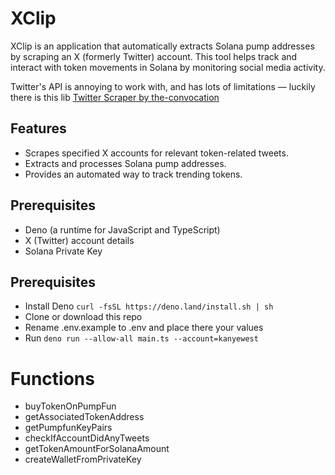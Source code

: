 # XClip
XClip is an application that automatically extracts Solana pump addresses by scraping an X (formerly Twitter) account. This tool helps track and interact with token movements in Solana by monitoring social media activity.

Twitter's API is annoying to work with, and has lots of limitations — luckily there is this lib [Twitter Scraper by the-convocation](https://github.com/the-convocation/twitter-scraper)

## Features

- Scrapes specified X accounts for relevant token-related tweets.
- Extracts and processes Solana pump addresses.
- Provides an automated way to track trending tokens.

## Prerequisites

- Deno (a runtime for JavaScript and TypeScript)
- X (Twitter) account details
- Solana Private Key

## Prerequisites
- Install Deno ```curl -fsSL https://deno.land/install.sh | sh```
- Clone or download this repo
- Rename .env.example to .env and place there your values 
- Run ```deno run --allow-all main.ts --account=kanyewest```

# Functions
- buyTokenOnPumpFun
- getAssociatedTokenAddress
- getPumpfunKeyPairs
- checkIfAccountDidAnyTweets
- getTokenAmountForSolanaAmount
- createWalletFromPrivateKey
